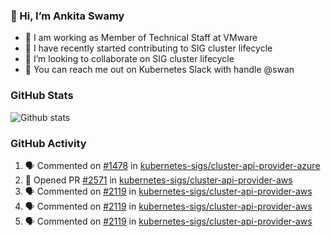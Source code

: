 ### 👋 Hi, I’m Ankita Swamy 

- 💼 I am working as Member of Technical Staff at VMware
- 👀 I have recently started contributing to SIG cluster lifecycle 
- 💞️ I’m looking to collaborate on SIG cluster lifecycle
- 💬 You can reach me out on Kubernetes Slack with handle @swan

### GitHub Stats
![Github stats](https://github-readme-stats.vercel.app/api?username=Ankitasw&count_private=true&show_icons=true&theme=tokyonight)

### GitHub Activity 
<!--START_SECTION:activity-->
1. 🗣 Commented on [#1478](https://github.com/kubernetes-sigs/cluster-api-provider-azure/issues/1478) in [kubernetes-sigs/cluster-api-provider-azure](https://github.com/kubernetes-sigs/cluster-api-provider-azure)
2. 💪 Opened PR [#2571](https://github.com/kubernetes-sigs/cluster-api-provider-aws/pull/2571) in [kubernetes-sigs/cluster-api-provider-aws](https://github.com/kubernetes-sigs/cluster-api-provider-aws)
3. 🗣 Commented on [#2119](https://github.com/kubernetes-sigs/cluster-api-provider-aws/issues/2119) in [kubernetes-sigs/cluster-api-provider-aws](https://github.com/kubernetes-sigs/cluster-api-provider-aws)
4. 🗣 Commented on [#2119](https://github.com/kubernetes-sigs/cluster-api-provider-aws/issues/2119) in [kubernetes-sigs/cluster-api-provider-aws](https://github.com/kubernetes-sigs/cluster-api-provider-aws)
5. 🗣 Commented on [#2119](https://github.com/kubernetes-sigs/cluster-api-provider-aws/issues/2119) in [kubernetes-sigs/cluster-api-provider-aws](https://github.com/kubernetes-sigs/cluster-api-provider-aws)
<!--END_SECTION:activity-->
